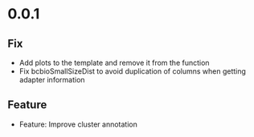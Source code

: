 # 0.0.1

## Fix
* Add plots to the template and remove it from the function
* Fix bcbioSmallSizeDist to avoid duplication of columns when getting adapter information

## Feature
* Feature: Improve cluster annotation